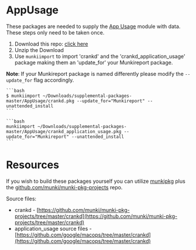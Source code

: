 # AppUsage

These packages are needed to supply the [App Usage](https://github.com/munkireport/munkireport-php/tree/master/app/modules/appusage/README.md) module with data. These steps only need to be taken once.

1. Download this repo: [click here](https://github.com/munkireport/supplemental-packages/archive/master.zip)
1. Unzip the Download
1. Use `munkiimport` to import 'crankd' and the 'crankd_application_usage' package making them an 'update_for' your Munkireport package.

  **Note**: If your Munkireport package is named differently please modify the `--update_for` flag accordingly.

    ```bash
    $ munkiimport ~/Downloads/supplemental-packages-master/AppUsage/crankd.pkg --update_for="Munkireport" --unattended_install
    ```

    ```bash
    munkiimport ~/Downloads/supplemental-packages-master/AppUsage/crankd_application_usage.pkg --update_for="Munkireport" --unattended_install
    ```


# Resources

If you wish to build these packages yourself you can utilize [munkipkg](https://github.com/munki/munki-pkg) plus the [github.com/munki/munki-pkg-projects](https://github.com/munki/munki-pkg-projects) repo.

Source files:
* crankd - [https://github.com/munki/munki-pkg-projects/tree/master/crankd](https://github.com/munki/munki-pkg-projects/tree/master/crankd)
* application_usage source files - [https://github.com/google/macops/tree/master/crankd](https://github.com/google/macops/tree/master/crankd)
